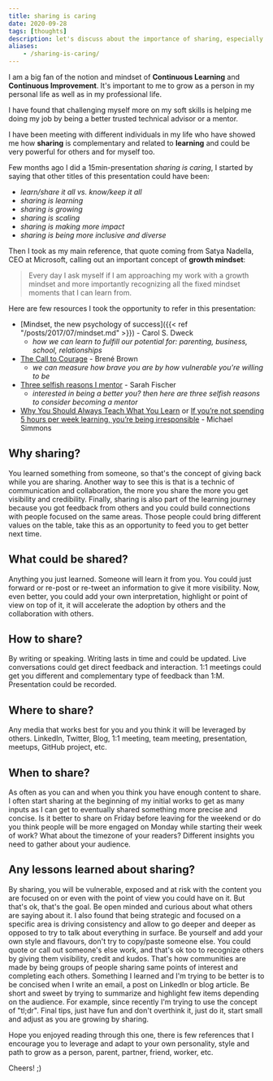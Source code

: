 ```yaml
---
title: sharing is caring
date: 2020-09-28
tags: [thoughts]
description: let's discuss about the importance of sharing, especially in the context of a continuous learning process
aliases:
    - /sharing-is-caring/
---
```

I am a big fan of the notion and mindset of **Continuous Learning** and **Continuous Improvement**. It's important to me to grow as a person in my personal life as well as in my professional life.

I have found that challenging myself more on my soft skills is helping me doing my job by being a better trusted technical advisor or a mentor.

I have been meeting with different individuals in my life who have showed me how **sharing** is complementary and related to **learning** and could be very powerful for others and for myself too.

Few months ago I did a 15min-presentation *sharing is caring*, I started by saying that other titles of this presentation could have been:
- *learn/share it all vs. know/keep it all​*
- *sharing is learning*
- *sharing is growing​*
- *sharing is scaling​*
- *sharing is making more impact​*
- *sharing is being more inclusive and diverse*

Then I took as my main reference, that quote coming from Satya Nadella, CEO at Microsoft, calling out an important concept of **growth mindset**:
> Every day I ask myself if I am approaching my work with a growth mindset and more importantly recognizing all the fixed mindset moments that I can learn from.

Here are few resources I took the opportunity to refer in this presentation:
- [Mindset, the new psychology of success]({{< ref "/posts/2017/07/mindset.md" >}}) - Carol S. Dweck​
    - *how we can learn to fulfill our potential for: parenting, business, school, relationships​*
- [The Call to Courage](https://www.netflix.com/ca/title/81010166) - Brené Brown​
    - *we can measure how brave you are by how vulnerable you're willing to be​*
- [Three selfish reasons I mentor](https://www.linkedin.com/pulse/three-selfish-reasons-i-mentor-you-may-want-too-sarah-fischer/) - Sarah Fischer
    - *interested in being a better you? then here are three selfish reasons to consider becoming a mentor​*
- [Why You Should Always Teach What You Learn](https://medium.com/accelerated-intelligence/explanation-effect-why-you-should-always-teach-what-you-learn-9800983a0ea1) or [If you’re not spending 5 hours per week learning, you’re being irresponsible​](https://medium.com/accelerated-intelligence/the-5-hour-rule-if-youre-not-spending-5-hours-per-week-learning-you-re-being-irresponsible-791c3f18f5e6) - Michael Simmons​

## Why sharing?

You learned something from someone, so that's the concept of giving back while you are sharing. Another way to see this is that is a technic of communication and collaboration, the more you share the more you get visibility and credibility. Finally, sharing is also part of the learning journey because you got feedback from others and you could build connections with people focused on the same areas. Those people could bring different values on the table, take this as an opportunity to feed you to get better next time.

## What could be shared?

Anything you just learned. Someone will learn it from you. You could just forward or re-post or re-tweet an information to give it more visibility. Now, even better, you could add your own interpretation, highlight or point of view on top of it, it will accelerate the adoption by others and the collaboration with others.

## How to share?

By writing or speaking. Writing lasts in time and could be updated. Live conversations could get direct feedback and interaction. 1:1 meetings could get you different and complementary type of feedback than 1:M. Presentation could be recorded.

## Where to share?

Any media that works best for you and you think it will be leveraged by others. LinkedIn, Twitter, Blog, 1:1 meeting, team meeting, presentation, meetups, GitHub project, etc.

## When to share?

As often as you can and when you think you have enough content to share. I often start sharing at the beginning of my initial works to get as many inputs as I can get to eventually shared something more precise and concise. Is it better to share on Friday before leaving for the weekend or do you think people will be more engaged on Monday while starting their week of work? What about the timezone of your readers? Different insights you need to gather about your audience.

## Any lessons learned about sharing?

By sharing, you will be vulnerable, exposed and at risk with the content you are focused on or even with the point of view you could have on it. But that's ok, that's the goal. Be open minded and curious about what others are saying about it. I also found that being strategic and focused on a specific area is driving consistency and allow to go deeper and deeper as opposed to try to talk about everything in surface. Be yourself and add your own style and flavours, don't try to copy/paste someone else. You could quote or call out someone's else work, and that's ok too to recognize others by giving them visibility, credit and kudos. That's how communities are made by being groups of people sharing same points of interest and completing each others. Something I learned and I'm trying to be better is to be concised when I write an email, a post on LinkedIn or blog article. Be short and sweet by trying to summarize and highlight few items depending on the audience. For example, since recently I'm trying to use the concept of "tl;dr". Final tips, just have fun and don't overthink it, just do it, start small and adjust as you are growing by sharing.

Hope you enjoyed reading through this one, there is few references that I encourage you to leverage and adapt to your own personality, style and path to grow as a person, parent, partner, friend, worker, etc.

Cheers! ;)